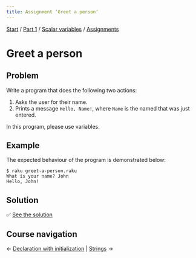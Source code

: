 ```yaml
---
title: Assignment ’Greet a person‘
---
```


[Start](../..) / [Part 1](../../part1) / [Scalar variables](../../scalar-variables) / [Assignments](../../running-programs/assignments)

# Greet a person

## Problem

Write a program that does the following two actions:

1. Asks the user for their name.
2. Prints a message `Hello, Name!`, where `Name` is the named that was just entered.

In this program, please use variables.

## Example

The expected behaviour of the program is demonstrated below:

    $ raku greet-a-person.raku
    What is your name? John
    Hello, John!

## Solution

✅ [See the solution](solution)

## Course navigation

← [Declaration with initialization](../../scalar-variables/declaration-with-initialization) | [Strings](../strings) →
